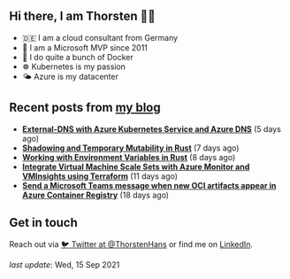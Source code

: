 ## Hi there, I am Thorsten 👋🏼

- 🇩🇪 I am a cloud consultant from Germany 
- 🔷 I am a Microsoft MVP since 2011
- 🐳 I do quite a bunch of Docker
- ☸️ Kubernetes is my passion
- 🌤 Azure is my datacenter

## Recent posts from [my blog](https://thorsten-hans.com) 

- **[External-DNS with Azure Kubernetes Service and Azure DNS](https://thorsten-hans.com/external-dns-azure-kubernetes-service-azure-dns/)** (5 days ago)
- **[Shadowing and Temporary Mutability in Rust](https://thorsten-hans.com/shadowing-temporary-mutability-rust/)** (7 days ago)
- **[Working with Environment Variables in Rust](https://thorsten-hans.com/working-with-environment-variables-in-rust/)** (8 days ago)
- **[Integrate Virtual Machine Scale Sets with Azure Monitor and VMInsights using Terraform](https://thorsten-hans.com/integrate-virtual-machine-scale-sets-azure-monitor-vminsights-terraform/)** (11 days ago)
- **[Send a Microsoft Teams message when new OCI artifacts appear in Azure Container Registry](https://thorsten-hans.com/send-microsoft-teams-message-oci-artifacts-azure-container-registry/)** (18 days ago)

## Get in touch

Reach out via [🐦 Twitter at @ThorstenHans](https://twitter.com/ThorstenHans) or find me on [LinkedIn](https://linkedin.com/in/ThorstenHans).

_last update_: Wed, 15 Sep 2021
